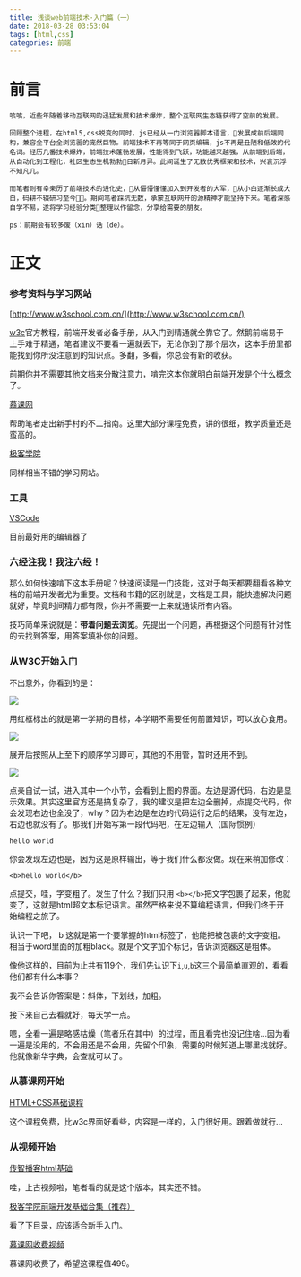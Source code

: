 ```yaml
---
title: 浅谈web前端技术·入门篇（一）
date: 2018-03-28 03:53:04
tags: [html,css]
categories: 前端
---
```


# 前言

    咳咳，近些年随着移动互联网的迅猛发展和技术爆炸，整个互联网生态链获得了空前的发展。

    回顾整个进程，在html5,css蜕变的同时，js已经从一门浏览器脚本语言，发展成前后端同构，兼容全平台全浏览器的庞然巨物。前端技术不再等同于网页编辑，js不再是丑陋和低效的代名词。经历几番技术爆炸，前端技术蓬勃发展，性能得到飞跃，功能越来越强，从前端到后端，从自动化到工程化，社区生态生机勃勃日新月异。此间诞生了无数优秀框架和技术，兴衰沉浮不知凡几。
    
    而笔者则有幸亲历了前端技术的进化史，从懵懵懂懂加入到开发者的大军，从小白逐渐长成大白，码耕不辍研习至今。期间笔者踩坑无数，承蒙互联网开的源精神才能坚持下来。笔者深感自学不易，遂将学习经验分类整理以作留念，分享给需要的朋友。
    
    ps：前期会有较多废（xin）话（de）。

# 正文

### 参考资料与学习网站

[http://www.w3school.com.cn/](http://www.w3school.com.cn/)

[w3c](https://baike.baidu.com/item/%E4%B8%87%E7%BB%B4%E7%BD%91%E8%81%94%E7%9B%9F/1458269?fr=aladdin&fromid=216888&fromtitle=w3c)官方教程，前端开发者必备手册，从入门到精通就全靠它了。然鹅前端易于上手难于精通，笔者建议不要看一遍就丢下，无论你到了那个层次，这本手册里都能找到你所没注意到的知识点。多翻，多看，你总会有新的收获。

前期你并不需要其他文档来分散注意力，啃完这本你就明白前端开发是个什么概念了。

[慕课网](https://www.imooc.com/)

帮助笔者走出新手村的不二指南。这里大部分课程免费，讲的很细，教学质量还是蛮高的。

[极客学院](http://www.jikexueyuan.com/course/web/)

同样相当不错的学习网站。

### 工具

[VSCode](https://code.visualstudio.com/)

目前最好用的编辑器了

### 六经注我！我注六经！

那么如何快速啃下这本手册呢？快速阅读是一门技能，这对于每天都要翻看各种文档的前端开发者尤为重要。文档和书籍的区别就是，文档是工具，能快速解决问题就好，毕竟时间精力都有限，你并不需要一上来就通读所有内容。

技巧简单来说就是：**带着问题去浏览**。先提出一个问题，再根据这个问题有针对性的去找到答案，用答案填补你的问题。

### 从W3C开始入门

不出意外，你看到的是：

![](http://ooi7vpwhj.bkt.clouddn.com/15221861988302.jpg)

用红框标出的就是第一学期的目标，本学期不需要任何前置知识，可以放心食用。

![](http://ooi7vpwhj.bkt.clouddn.com/15221863073157.jpg)

展开后按照从上至下的顺序学习即可，其他的不用管，暂时还用不到。

![](http://ooi7vpwhj.bkt.clouddn.com/15221871711530.jpg)

点亲自试一试，进入其中一个小节，会看到上图的界面。左边是源代码，右边是显示效果。其实这里官方还是搞复杂了，我的建议是把左边全删掉，点提交代码，你会发现右边也全没了，why？因为右边是左边的代码运行之后的结果，没有左边，右边也就没有了。那我们开始写第一段代码吧，在左边输入（国际惯例）


```
hello world
```

你会发现左边也是，因为这是原样输出，等于我们什么都没做。现在来稍加修改：

```
<b>hello world</b>
```

点提交，哇，字变粗了。发生了什么？我们只用 `<b></b>`把文字包裹了起来，他就变了，这就是html超文本标记语言。虽然严格来说不算编程语言，但我们终于开始编程之旅了。

 认识一下吧， b 这就是第一个要掌握的html标签了，他能把被包裹的文字变粗。相当于word里面的加粗black。就是个文字加个标记，告诉浏览器这是粗体。
 
 像他这样的，目前为止共有119个，我们先认识下`i`,`u`,`b`这三个最简单直观的，看看他们都有什么本事？
 
 我不会告诉你答案是：斜体，下划线，加粗。
 
 接下来自己去看就好，每天学一点。

嗯，全看一遍是略感枯燥（笔者乐在其中）的过程，而且看完也没记住啥...因为看一遍是没用的，不会用还是不会用，先留个印象，需要的时候知道上哪里找就好。他就像新华字典，会查就可以了。

### 从慕课网开始

[HTML+CSS基础课程](https://www.imooc.com/learn/9)

这个课程免费，比w3c界面好看些，内容是一样的，入门很好用。跟着做就行...

### 从视频开始

[传智播客html基础](https://pan.baidu.com/s/1MBT6jw3njof1QRUC9ZYnow)

哇，上古视频啦，笔者看的就是这个版本，其实还不错。

[极客学院前端开发基础合集（推荐）](http://www.jikexueyuan.com/zhiye/web)

看了下目录，应该适合新手入门。

[慕课网收费视频](https://class.imooc.com/sc/20)

慕课网收费了，希望这课程值499。

